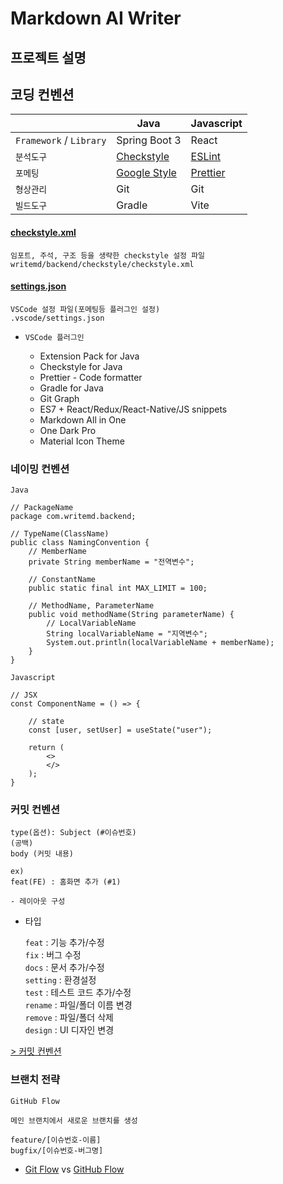 # Markdown AI Writer

## 프로젝트 설명



## 코딩 컨벤션

|     | Java | Javascript |
|---------|-----|-----|
|  `Framework` / `Library`  | Spring Boot 3  | React  |
|  `분석도구`  |  [Checkstyle](https://checkstyle.sourceforge.io/) | [ESLint](https://eslint.org/)  |
|  `포메팅`  | [Google Style](https://google.github.io/styleguide/javaguide.html)  | [Prettier](https://prettier.io/)  |
|  `형상관리`  | Git  | Git  |
|  `빌드도구`  | Gradle  | Vite  |

#### [checkstyle.xml](https://github.com/yi5oyu/Study/blob/main/SpringBoot/%EC%BB%A8%EB%B2%A4%EC%85%98/checkstyle.xml)
    임포트, 주석, 구조 등을 생략한 checkstyle 설정 파일
    writemd/backend/checkstyle/checkstyle.xml

#### [settings.json](https://github.com/yi5oyu/Study/blob/main/IDE/VScode/%EB%B6%84%EC%84%9D%EB%8F%84%EA%B5%AC/settings.json)
    VSCode 설정 파일(포메팅등 플러그인 설정)
    .vscode/settings.json

 - `VSCode 플러그인`

    - Extension Pack for Java
    - Checkstyle for Java
    - Prettier - Code formatter
    - Gradle for Java
    - Git Graph
    - ES7 + React/Redux/React-Native/JS snippets
    - Markdown All in One
    - One Dark Pro
    - Material Icon Theme
  
### 네이밍 컨벤션

`Java`

    // PackageName
    package com.writemd.backend;

    // TypeName(ClassName)
    public class NamingConvention {
        // MemberName
        private String memberName = "전역변수";

        // ConstantName
        public static final int MAX_LIMIT = 100;

        // MethodName, ParameterName
        public void methodName(String parameterName) {
            // LocalVariableName
            String localVariableName = "지역변수";
            System.out.println(localVariableName + memberName);
        }
    }

`Javascript`

    // JSX
    const ComponentName = () => {

        // state
        const [user, setUser] = useState("user");

        return (
            <>
            </>
        );
    }

### 커밋 컨벤션

    type(옵션): Subject (#이슈번호) 
    (공백)
    body (커밋 내용)

    ex)
    feat(FE) : 홈화면 추가 (#1)

    - 레이아웃 구성

- 타입
  
    `feat` : 기능 추가/수정  
    `fix` : 버그 수정  
    `docs` : 문서 추가/수정  
    `setting` : 환경설정  
    `test` : 테스트 코드 추가/수정  
    `rename` : 파일/폴더 이름 변경  
    `remove` : 파일/폴더 삭제  
    `design` : UI 디자인 변경  

 [> 커밋 컨벤션](https://github.com/yi5oyu/Study/blob/main/git/%EA%B9%83%20%EC%BB%A4%EB%B0%8B%20%EB%A9%94%EC%84%B8%EC%A7%80)

### 브랜치 전략
    GitHub Flow

    메인 브랜치에서 새로운 브랜치를 생성

    feature/[이슈번호-이름]
    bugfix/[이슈번호-버그명]    

 - [Git Flow](https://github.com/yi5oyu/Study/blob/main/git/branch/git%20flow) vs [GitHub Flow](https://github.com/yi5oyu/Study/blob/main/git/branch/github%20flow)